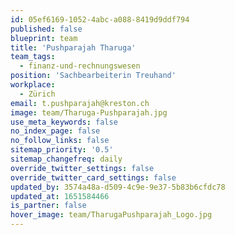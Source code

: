 ```yaml
---
id: 05ef6169-1052-4abc-a088-8419d9ddf794
published: false
blueprint: team
title: 'Pushparajah Tharuga'
team_tags:
  - finanz-und-rechnungswesen
position: 'Sachbearbeiterin Treuhand'
workplace:
  - Zürich
email: t.pushparajah@kreston.ch
image: team/Tharuga-Pushparajah.jpg
use_meta_keywords: false
no_index_page: false
no_follow_links: false
sitemap_priority: '0.5'
sitemap_changefreq: daily
override_twitter_settings: false
override_twitter_card_settings: false
updated_by: 3574a48a-d509-4c9e-9e37-5b83b6cfdc78
updated_at: 1651584466
is_partner: false
hover_image: team/TharugaPushparajah_Logo.jpg
---
```

